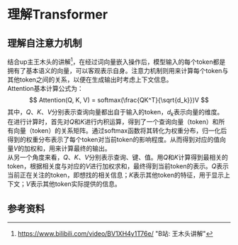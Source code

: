 # 理解Transformer

<!--more-->

## 理解自注意力机制
结合up主王木头的讲解[^1]，在经过词向量嵌入操作后，模型输入的每个token都是拥有了基本语义的向量，可以客观表示自身。注意力机制则用来计算每个token与其他token之间的关系，以便在生成输出时考虑上下文信息。  
Attention基本计算公式为：
$$
Attention(Q, K, V) = softmax(\frac{QK^T}{\sqrt{d_k}})V
$$
其中，$Q$、$K$、$V$分别表示查询向量都出自于输入的token，$d_k$表示向量的维度。  
在进行计算时，首先对$Q$和$K$进行内积运算，得到了一个查询向量（token）和所有向量（token）的关系矩阵。通过softmax函数将其转化为权重分布，归一化后得到的权重分布表示了每个token对当前token的影响程度。从而得到对应的值向量$V$的加权和，用来计算最终的输出。  
从另一个角度来看，$Q$、$K$、$V$分别表示查询、键、值。用$Q$和$K$计算得到最相关的token，根据相关度与对应的$V$进行加权求和，最终得到当前token的表示。$Q$表示当前正在关注的token，即想找的相关信息；$K$表示其他token的特征，用于显示上下文；$V$表示其他token实际提供的信息。

## 参考资料

[^1]: https://www.bilibili.com/video/BV1XH4y1T76e/ "B站: 王木头讲解"





